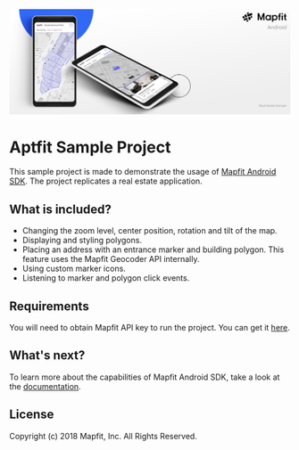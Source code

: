 <img  src="/assets/readme-banner.png"/>

# Aptfit Sample Project
This sample project is made to demonstrate the usage of [Mapfit Android SDK](https://github.com/mapfit/android-sdk). The project replicates a real estate application.

## What is included?
- Changing the zoom level, center position, rotation and tilt of the map.
- Displaying and styling polygons.
- Placing an address with an entrance marker and building polygon. This feature uses the Mapfit Geocoder API internally.
- Using custom marker icons.
- Listening to marker and polygon click events.

## Requirements
You will need to obtain Mapfit API key to run the project. You can get it [here](https://mapfit.com/getstarted).

## What's next?
To learn more about the capabilities of Mapfit Android SDK, take a look at the [documentation](https://android.mapfit.com/docs).

## License
Copyright (c) 2018 Mapfit, Inc.
All Rights Reserved.

